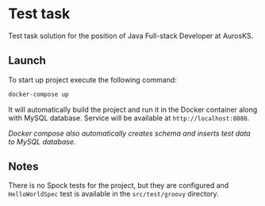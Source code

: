 # Test task
Test task solution for the position of Java Full-stack Developer at AurosKS.

## Launch

To start up project execute the following command:

```bash
docker-compose up
```

It will automatically build the project and run it in the Docker container
along with MySQL database. Service will be available at `http://localhost:8080`.

*Docker compose also automatically creates schema and inserts test data 
to MySQL database.*

## Notes

There is no Spock tests for the project, but they are configured and
`HelloWorldSpec` test is available in the `src/test/groovy` directory.